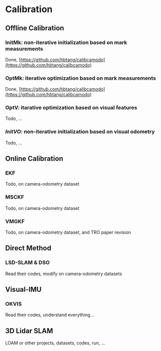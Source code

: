# Calibration

## Offline Calibration

### InitMk: non-iterative initialization based on mark measurements

Done, [https://github.com/hbtang/calibcamodo](https://github.com/hbtang/calibcamodo)

### OptMk: iterative optimization based on mark measurements

Done, [https://github.com/hbtang/calibcamodo](https://github.com/hbtang/calibcamodo)

### OptV: itarative optimization based on visual features

Todo, ...

### *InitVO*: non-iterative initialization based on visual odometry 

Todo, ...

## Online Calibration

### EKF

Todo, on camera-odometry dataset

### MSCKF

Todo, on camera-odometry dataset

### VMGKF

Todo, on camera-odometry dataset, and TRO paper revision

## Direct Method

### LSD-SLAM & DSO

Read their codes, modify on camera-odometry datasets

## Visual-IMU

### OKVIS

Read their codes, understand everything...

## 3D Lidar SLAM

LOAM or other projects, datasets, codes, run, ...







